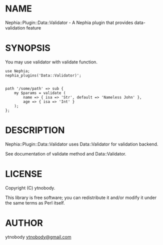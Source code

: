 # NAME

Nephia::Plugin::Data::Validator - A Nephia plugin that provides data-validation feature

# SYNOPSIS

You may use validator with validate function.

    use Nephia;
    nephia_plugins('Data::Validator)';
    

    path '/some/path' => sub {
        my $params = validate (
            name => { isa => 'Str', default => 'Nameless John' },
            age => { isa => 'Int' }
        );
    };



# DESCRIPTION

Nephia::Plugin::Data::Validator uses Data::Validator for validation backend.

See documentation of validate method and Data::Validator.

# LICENSE

Copyright (C) ytnobody.

This library is free software; you can redistribute it and/or modify
it under the same terms as Perl itself.

# AUTHOR

ytnobody <ytnobody@gmail.com>
